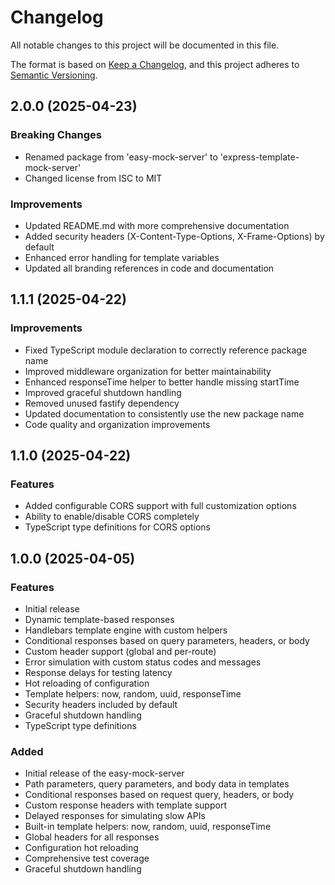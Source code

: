 # Changelog

All notable changes to this project will be documented in this file.

The format is based on [Keep a Changelog](https://keepachangelog.com/en/1.0.0/),
and this project adheres to [Semantic Versioning](https://semver.org/spec/v2.0.0.html).

## 2.0.0 (2025-04-23)

### Breaking Changes
- Renamed package from 'easy-mock-server' to 'express-template-mock-server'
- Changed license from ISC to MIT

### Improvements
- Updated README.md with more comprehensive documentation
- Added security headers (X-Content-Type-Options, X-Frame-Options) by default
- Enhanced error handling for template variables
- Updated all branding references in code and documentation

## 1.1.1 (2025-04-22)

### Improvements
- Fixed TypeScript module declaration to correctly reference package name
- Improved middleware organization for better maintainability
- Enhanced responseTime helper to better handle missing startTime
- Improved graceful shutdown handling
- Removed unused fastify dependency
- Updated documentation to consistently use the new package name
- Code quality and organization improvements

## 1.1.0 (2025-04-22)

### Features
- Added configurable CORS support with full customization options
- Ability to enable/disable CORS completely
- TypeScript type definitions for CORS options

## 1.0.0 (2025-04-05)

### Features
- Initial release
- Dynamic template-based responses
- Handlebars template engine with custom helpers
- Conditional responses based on query parameters, headers, or body
- Custom header support (global and per-route)
- Error simulation with custom status codes and messages
- Response delays for testing latency
- Hot reloading of configuration
- Template helpers: now, random, uuid, responseTime
- Security headers included by default
- Graceful shutdown handling
- TypeScript type definitions

### Added
- Initial release of the easy-mock-server
- Path parameters, query parameters, and body data in templates
- Conditional responses based on request query, headers, or body
- Custom response headers with template support
- Delayed responses for simulating slow APIs
- Built-in template helpers: now, random, uuid, responseTime
- Global headers for all responses
- Configuration hot reloading
- Comprehensive test coverage
- Graceful shutdown handling 